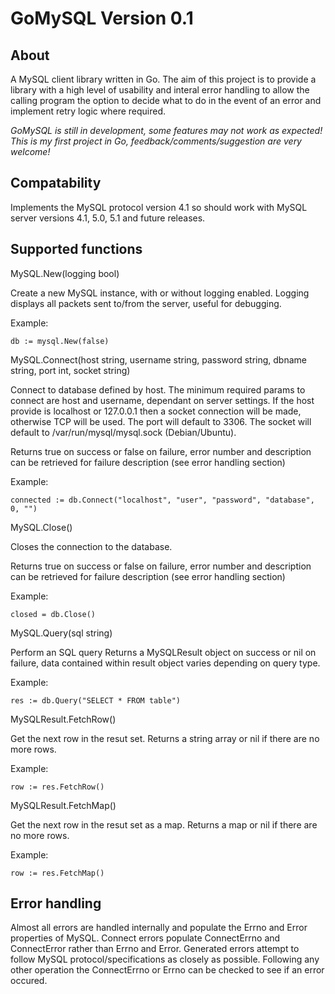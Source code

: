 GoMySQL Version 0.1
===================

About
-----

A MySQL client library written in Go. The aim of this project is to provide a library with a high level of usability and interal error handling to allow the calling program the option to decide what to do in the event of an error and implement retry logic where required.

*GoMySQL is still in development, some features may not work as expected! This is my first project in Go, feedback/comments/suggestion are very welcome!*


Compatability
-------------

Implements the MySQL protocol version 4.1 so should work with MySQL server versions 4.1, 5.0, 5.1 and future releases.


Supported functions
-------------------

MySQL.New(logging bool)

Create a new MySQL instance, with or without logging enabled.
Logging displays all packets sent to/from the server, useful for debugging.

Example:

`db := mysql.New(false)`

MySQL.Connect(host string, username string, password string, dbname string, port int, socket string)

Connect to database defined by host.
The minimum required params to connect are host and username, dependant on server settings.
If the host provide is localhost or 127.0.0.1 then a socket connection will be made, otherwise TCP will be used.
The port will default to 3306.
The socket will default to /var/run/mysql/mysql.sock (Debian/Ubuntu).

Returns true on success or false on failure, error number and description can be retrieved for failure description (see error handling section)

Example:

`connected := db.Connect("localhost", "user", "password", "database", 0, "")`

MySQL.Close()

Closes the connection to the database.

Returns true on success or false on failure, error number and description can be retrieved for failure description (see error handling section)

Example:

`closed = db.Close()`

MySQL.Query(sql string)

Perform an SQL query
Returns a MySQLResult object on success or nil on failure, data contained within result object varies depending on query type.

Example:

`res := db.Query("SELECT * FROM table")`

MySQLResult.FetchRow()

Get the next row in the resut set.
Returns a string array or nil if there are no more rows.

Example:

`row := res.FetchRow()`

MySQLResult.FetchMap()

Get the next row in the resut set as a map.
Returns a map or nil if there are no more rows.

Example:

`row := res.FetchMap()`


Error handling
--------------

Almost all errors are handled internally and populate the Errno and Error properties of MySQL.
Connect errors populate ConnectErrno and ConnectError rather than Errno and Error.
Generated errors attempt to follow MySQL protocol/specifications as closely as possible.
Following any other operation the ConnectErrno or Errno can be checked to see if an error occured.
